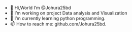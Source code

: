 - 👋 Hi,World I’m @Johura25bd
- 💞️ I’m working on project Data analysis and Visualization
- 🌱 I’m currently learning python programming.
- 📫 How to reach me: github.com/Johura25bd.

